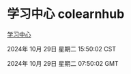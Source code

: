 # 学习中心 colearnhub
[学习中心](http://219.139.197.74:56308/colearnhub/)

2024年 10月 29日 星期二 15:50:02 CST

2024年 10月 29日 星期二 07:50:02 GMT
